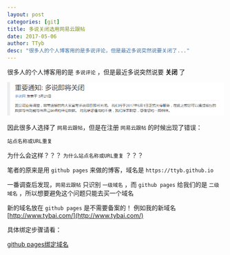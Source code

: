 ```yaml
---
layout: post
categories: [git]
title: 多说关闭选用网易云跟帖
date: 2017-05-06
author: TTyb
desc: "很多人的个人博客用的是多说评论，但是最近多说突然说要关闭了..."
---
```


很多人的个人博客用的是 `多说评论` ，但是最近多说突然说要 **关闭** 了

<p style="text-align:center"><img src="/static/postimage/git/duoshuo/996148-20170506200144945-2010721924.png" class="img-responsive"/></p>

因此很多人选择了 `网易云跟帖`，但是在注册 `网易云跟帖` 的时候出现了错误：

~~~ruby
站点名称或URL重复
~~~

为什么会这样？？？ `为什么站点名称或URL重复` ？？？

笔者的原来是用 `github pages` 来做的博客，域名是 `https://ttyb.github.io`

一番调查后发现，`网易云跟帖` 只识别 `一级域名` ，而 `github pages` 给我们的是 `二级域名` ，所以想要避免这个问题只能去买一个域名

新的域名放在 `github pages` 是不需要备案的！ 例如我的新域名 [http://www.tybai.com/](http://www.tybai.com/)

具体绑定步骤请看：

[github pages绑定域名](http://www.tybai.com/git/github-pages%E7%BB%91%E5%AE%9A%E5%9F%9F%E5%90%8D.html)